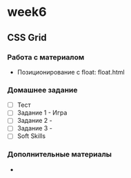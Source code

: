 # week6
## CSS Grid

### Работа с материалом  
- Позиционирование с float: float.html

### Домашнее задание  
- [ ] Тест
- [ ] Задание 1 - Игра 
- [ ] Задание 2 - 
- [ ] Задание 3 - 
- [ ] Soft Skills

### Дополнительные материалы
- 

